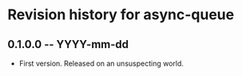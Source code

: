 # Revision history for async-queue

## 0.1.0.0 -- YYYY-mm-dd

* First version. Released on an unsuspecting world.
